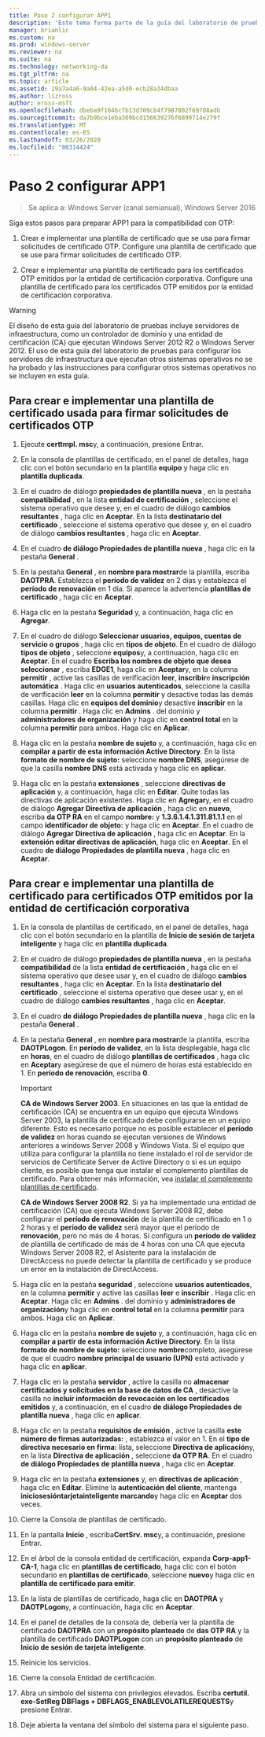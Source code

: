 ```yaml
---
title: Paso 2 configurar APP1
description: 'Este tema forma parte de la guía del laboratorio de pruebas: demostración de DirectAccess con autenticación OTP y RSA SecurID para Windows Server 2016'
manager: brianlic
ms.custom: na
ms.prod: windows-server
ms.reviewer: na
ms.suite: na
ms.technology: networking-da
ms.tgt_pltfrm: na
ms.topic: article
ms.assetid: 19a7a4a6-9a04-42ea-a5d0-ecb28a34dbaa
ms.author: lizross
author: eross-msft
ms.openlocfilehash: dbeba9f1646cfb13d709cb4f7987802f69708adb
ms.sourcegitcommit: da7b9bce1eba369bcd156639276f6899714e279f
ms.translationtype: MT
ms.contentlocale: es-ES
ms.lasthandoff: 03/26/2020
ms.locfileid: "80314424"
---
```

# <a name="step-2-configure-app1"></a>Paso 2 configurar APP1

>Se aplica a: Windows Server (canal semianual), Windows Server 2016

Siga estos pasos para preparar APP1 para la compatibilidad con OTP:  
  
1. Crear e implementar una plantilla de certificado que se usa para firmar solicitudes de certificado OTP. Configure una plantilla de certificado que se use para firmar solicitudes de certificado OTP.  
  
2. Crear e implementar una plantilla de certificado para los certificados OTP emitidos por la entidad de certificación corporativa. Configure una plantilla de certificado para los certificados OTP emitidos por la entidad de certificación corporativa.  
  
> [!WARNING]  
> El diseño de esta guía del laboratorio de pruebas incluye servidores de infraestructura, como un controlador de dominio y una entidad de certificación (CA) que ejecutan Windows Server 2012 R2 o Windows Server 2012. El uso de esta guía del laboratorio de pruebas para configurar los servidores de infraestructura que ejecutan otros sistemas operativos no se ha probado y las instrucciones para configurar otros sistemas operativos no se incluyen en esta guía.  
  
## <a name="to-create-and-deploy-a-certificate-template-used-to-sign-otp-certificate-requests"></a><a name="DAOTPRA"></a>Para crear e implementar una plantilla de certificado usada para firmar solicitudes de certificados OTP  
  
1.  Ejecute **certtmpl. msc**y, a continuación, presione Entrar.  
  
2.  En la consola de plantillas de certificado, en el panel de detalles, haga clic con el botón secundario en la plantilla **equipo** y haga clic en **plantilla duplicada**.  
  
3.  En el cuadro de diálogo **propiedades de plantilla nueva** , en la pestaña **compatibilidad** , en la lista **entidad de certificación** , seleccione el sistema operativo que desee y, en el cuadro de diálogo **cambios resultantes** , haga clic en **Aceptar**. En la lista **destinatario del certificado** , seleccione el sistema operativo que desee y, en el cuadro de diálogo **cambios resultantes** , haga clic en **Aceptar**.  
  
4.  En el cuadro **de diálogo Propiedades de plantilla nueva** , haga clic en la pestaña **General** .  
  
5.  En la pestaña **General** , en **nombre para mostrar**de la plantilla, escriba **DAOTPRA**. Establezca el **período de validez** en 2 días y establezca el **período de renovación** en 1 día. Si aparece la advertencia **plantillas de certificado** , haga clic en **Aceptar**.  
  
6.  Haga clic en la pestaña **Seguridad** y, a continuación, haga clic en **Agregar**.  
  
7.  En el cuadro de diálogo **Seleccionar usuarios, equipos, cuentas de servicio o grupos** , haga clic en **tipos de objeto**. En el cuadro de diálogo **tipos de objeto** , seleccione **equipos**y, a continuación, haga clic en **Aceptar**. En el cuadro **Escriba los nombres de objeto que desea seleccionar** , escriba **EDGE1**, haga clic en **Aceptar**y, en la columna **permitir** , active las casillas de verificación **leer**, **inscribir**e **inscripción automática** . Haga clic en **usuarios autenticados**, seleccione la casilla de verificación **leer** en la columna **permitir** y desactive todas las demás casillas. Haga clic en **equipos del dominio**y desactive **inscribir** en la columna **permitir** . Haga clic en **Admins** . del dominio y **administradores de organización** y haga clic en **control total** en la columna **permitir** para ambos. Haga clic en **Aplicar**.  
  
8.  Haga clic en la pestaña **nombre de sujeto** y, a continuación, haga clic en **compilar a partir de esta información Active Directory**. En la lista **formato de nombre de sujeto:** seleccione **nombre DNS**, asegúrese de que la casilla **nombre DNS** está activada y haga clic en **aplicar**.  
  
9. Haga clic en la pestaña **extensiones** , seleccione **directivas de aplicación** y, a continuación, haga clic en **Editar**. Quite todas las directivas de aplicación existentes. Haga clic en **Agregar**y, en el cuadro de diálogo **Agregar Directiva de aplicación** , haga clic en **nuevo**, escriba **da OTP RA** en el campo **nombre:** y **1.3.6.1.4.1.311.81.1.1** en el campo **identificador de objeto:** y haga clic en **Aceptar**. En el cuadro de diálogo **Agregar Directiva de aplicación** , haga clic en **Aceptar**. En la **extensión editar directivas de aplicación**, haga clic en **Aceptar**. En el cuadro **de diálogo Propiedades de plantilla nueva** , haga clic en **Aceptar**.  
  
## <a name="to-create-and-deploy-a-certificate-template-for-otp-certificates-issued-by-the-corporate-ca"></a><a name="DAOTPLogon"></a>Para crear e implementar una plantilla de certificado para certificados OTP emitidos por la entidad de certificación corporativa  
  
1.  En la consola de plantillas de certificado, en el panel de detalles, haga clic con el botón secundario en la plantilla de **Inicio de sesión de tarjeta inteligente** y haga clic en **plantilla duplicada**.  
  
2.  En el cuadro de diálogo **propiedades de plantilla nueva** , en la pestaña **compatibilidad** de la lista **entidad de certificación** , haga clic en el sistema operativo que desee usar y, en el cuadro de diálogo **cambios resultantes** , haga clic en **Aceptar**. En la lista **destinatario del certificado** , seleccione el sistema operativo que desee usar y, en el cuadro de diálogo **cambios resultantes** , haga clic en **Aceptar**.  
  
3.  En el cuadro **de diálogo Propiedades de plantilla nueva** , haga clic en la pestaña **General** .  
  
4.  En la pestaña **General** , en **nombre para mostrar**de la plantilla, escriba **DAOTPLogon**. En **período de validez**, en la lista desplegable, haga clic en **horas**, en el cuadro de diálogo **plantillas de certificados** , haga clic en **Aceptar**y asegúrese de que el número de horas está establecido en 1. En **período de renovación**, escriba **0**.  
  
    > [!IMPORTANT]  
    > **CA de Windows Server 2003**. En situaciones en las que la entidad de certificación (CA) se encuentra en un equipo que ejecuta Windows Server 2003, la plantilla de certificado debe configurarse en un equipo diferente. Esto es necesario porque no es posible establecer el **período de validez** en horas cuando se ejecutan versiones de Windows anteriores a windows Server 2008 y Windows Vista. Si el equipo que utiliza para configurar la plantilla no tiene instalado el rol de servidor de servicios de Certificate Server de Active Directory o si es un equipo cliente, es posible que tenga que instalar el complemento plantillas de certificado. Para obtener más información, vea [instalar el complemento plantillas de certificado](https://technet.microsoft.com/library/cc732445.aspx).  
    >   
    > **CA de Windows Server 2008 R2**. Si ya ha implementado una entidad de certificación (CA) que ejecuta Windows Server 2008 R2, debe configurar el **período de renovación** de la plantilla de certificado en 1 o 2 horas y el **período de validez** será mayor que el período de **renovación**, pero no más de 4 horas. Si configura un **período de validez** de plantilla de certificado de más de 4 horas con una CA que ejecuta Windows Server 2008 R2, el Asistente para la instalación de DirectAccess no puede detectar la plantilla de certificado y se produce un error en la instalación de DirectAccess.  
  
5.  Haga clic en la pestaña **seguridad** , seleccione **usuarios autenticados**, en la columna **permitir** y active las casillas **leer** e **inscribir** . Haga clic en **Aceptar**. Haga clic en **Admins** . del dominio y **administradores de organización**y haga clic en **control total** en la columna **permitir** para ambos. Haga clic en **Aplicar**.  
  
6.  Haga clic en la pestaña **nombre de sujeto** y, a continuación, haga clic en **compilar a partir de esta información Active Directory**. En la lista **formato de nombre de sujeto:** seleccione **nombre**completo, asegúrese de que el cuadro **nombre principal de usuario (UPN)** está activado y haga clic en **aplicar**.  
  
7.  Haga clic en la pestaña **servidor** , active la casilla no **almacenar certificados y solicitudes en la base de datos de CA** , desactive la casilla no **incluir información de revocación en los certificados emitidos** y, a continuación, en el cuadro **de diálogo Propiedades de plantilla nueva** , haga clic en **aplicar**.  
  
8.  Haga clic en la pestaña **requisitos de emisión** , active la casilla **este número de firmas autorizadas:** , establezca el valor en 1. En el **tipo de directiva necesario en firma:** lista, seleccione **Directiva de aplicación**y, en la lista **Directiva de aplicación** , seleccione **da OTP RA**. En el cuadro **de diálogo Propiedades de plantilla nueva** , haga clic en **Aceptar**.  
  
9. Haga clic en la pestaña **extensiones** y, en **directivas de aplicación** , haga clic en **Editar**. Elimine la **autenticación del cliente**, mantenga **iniciosesióntarjetainteligente marcando**y haga clic en **Aceptar** dos veces.  
  
10. Cierre la Consola de plantillas de certificado.  
  
11. En la pantalla **Inicio** , escriba**CertSrv. msc**y, a continuación, presione Entrar.  
  
12. En el árbol de la consola entidad de certificación, expanda **Corp-app1-CA-1**, haga clic en **plantillas de certificado**, haga clic con el botón secundario en **plantillas de certificado**, seleccione **nuevo**y haga clic en **plantilla de certificado para emitir**.  
  
13. En la lista de plantillas de certificado, haga clic en **DAOTPRA** y **DAOTPLogon**y, a continuación, haga clic en **Aceptar**.  
  
14. En el panel de detalles de la consola de, debería ver la plantilla de certificado **DAOTPRA** con un **propósito planteado** de **das OTP RA** y la plantilla de certificado **DAOTPLogon** con un **propósito planteado** de **Inicio de sesión de tarjeta inteligente**.  
  
15. Reinicie los servicios.  
  
16. Cierre la consola Entidad de certificación.  
  
17. Abra un símbolo del sistema con privilegios elevados. Escriba **certutil. exe-SetReg DBFlags + DBFLAGS_ENABLEVOLATILEREQUESTS**y presione Entrar.  
  
18. Deje abierta la ventana del símbolo del sistema para el siguiente paso.  
  


